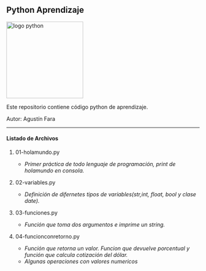 ## **Python Aprendizaje**


<img src="https://upload.wikimedia.org/wikipedia/commons/thumb/c/c3/Python-logo-notext.svg/1024px-Python-logo-notext.svg.png" alt="logo python" width="200" height="200"></img>

Este repositorio contiene código python de aprendizaje. 

Autor: Agustín Fara

---

#### Listado de Archivos

1. 01-holamundo.py
    - *Primer práctica de todo lenguaje de programación, print de holamundo en consola.*
    
2. 02-variables.py
    - *Definición de difernetes tipos de variables(str,int, float, bool y clase date).*
    
3. 03-funciones.py
    - *Función que toma dos argumentos e imprime un string.*
        
4. 04-funcionconretorno.py
    - *Función que retorna un valor. Funcion que devuelve porcentual y función que calcula cotización del dólar.*
    - *Algunas operaciones con valores numericos*
